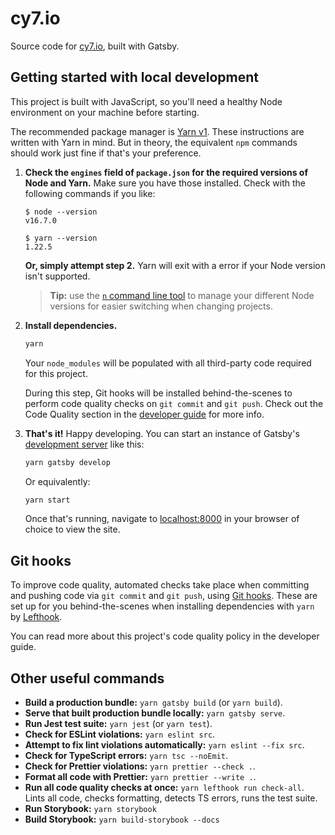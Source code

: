 # cy7.io

Source code for [cy7.io](https://cy7.io), built with Gatsby.

## Getting started with local development

This project is built with JavaScript, so you'll need a healthy Node environment on your machine before starting.

The recommended package manager is [Yarn v1](https://classic.yarnpkg.com/lang/en/). These instructions are written with Yarn in mind. But in theory, the equivalent `npm` commands should work just fine if that's your preference.

1. **Check the `engines` field of `package.json` for the required versions of Node and Yarn.** Make sure you have those installed. Check with the following commands if you like:

   ```
   $ node --version
   v16.7.0

   $ yarn --version
   1.22.5
   ```

   **Or, simply attempt step 2.** Yarn will exit with a error if your Node version isn't supported.

   > **Tip:** use the [`n` command line tool](https://github.com/tj/n) to manage your different Node versions for easier switching when changing projects.

2. **Install dependencies.**

   ```bash
   yarn
   ```

   Your `node_modules` will be populated with all third-party code required for this project.

   During this step, Git hooks will be installed behind-the-scenes to perform code quality checks on `git commit` and `git push`. Check out the Code Quality section in the [developer guide](https://storybook.cy7.io/) for more info.

3. **That's it!** Happy developing. You can start an instance of Gatsby's [development server](https://www.gatsbyjs.com/docs/tutorial/part-1/#run-your-site-locally) like this:

   ```bash
   yarn gatsby develop
   ```

   Or equivalently:

   ```bash
   yarn start
   ```

   Once that's running, navigate to [localhost:8000](http://localhost:8000/) in your browser of choice to view the site.

## Git hooks

To improve code quality, automated checks take place when committing and pushing code via `git commit` and `git push`, using [Git hooks](https://www.atlassian.com/git/tutorials/git-hooks). These are set up for you behind-the-scenes when installing dependencies with `yarn` by [Lefthook](https://github.com/evilmartians/lefthook).

You can read more about this project's code quality policy in the developer guide.

## Other useful commands

- **Build a production bundle:** `yarn gatsby build` (or `yarn build`).
- **Serve that built production bundle locally:** `yarn gatsby serve`.
- **Run Jest test suite:** `yarn jest` (or `yarn test`).
- **Check for ESLint violations:** `yarn eslint src`.
- **Attempt to fix lint violations automatically:** `yarn eslint --fix src`.
- **Check for TypeScript errors:** `yarn tsc --noEmit`.
- **Check for Prettier violations:** `yarn prettier --check .`.
- **Format all code with Prettier:** `yarn prettier --write .`.
- **Run all code quality checks at once:** `yarn lefthook run check-all`. Lints all code, checks formatting, detects TS errors, runs the test suite.
- **Run Storybook:** `yarn storybook`
- **Build Storybook:** `yarn build-storybook --docs`
